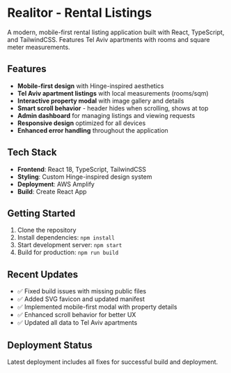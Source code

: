 # Realitor - Rental Listings

A modern, mobile-first rental listing application built with React, TypeScript, and TailwindCSS. Features Tel Aviv apartments with rooms and square meter measurements.

## Features

- **Mobile-first design** with Hinge-inspired aesthetics
- **Tel Aviv apartment listings** with local measurements (rooms/sqm)
- **Interactive property modal** with image gallery and details
- **Smart scroll behavior** - header hides when scrolling, shows at top
- **Admin dashboard** for managing listings and viewing requests
- **Responsive design** optimized for all devices
- **Enhanced error handling** throughout the application

## Tech Stack

- **Frontend**: React 18, TypeScript, TailwindCSS
- **Styling**: Custom Hinge-inspired design system
- **Deployment**: AWS Amplify
- **Build**: Create React App

## Getting Started

1. Clone the repository
2. Install dependencies: `npm install`
3. Start development server: `npm start`
4. Build for production: `npm run build`

## Recent Updates

- ✅ Fixed build issues with missing public files
- ✅ Added SVG favicon and updated manifest
- ✅ Implemented mobile-first modal with property details
- ✅ Enhanced scroll behavior for better UX
- ✅ Updated all data to Tel Aviv apartments

## Deployment Status

Latest deployment includes all fixes for successful build and deployment. 